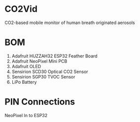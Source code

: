 # CO2Vid
CO2-based mobile monitor of human breath originated aerosols

BOM
==========================================
1) Adafruit HUZZAH32 ESP32 Feather Board
2) Adafruit NeoPixel Mini PCB
3) Adafruit OLED
4) Sensirion SCD30 Optical CO2 Sensor
5) Sensirion SGP30 TVOC Sensor
6) LiPo Battery

PIN Connections
==========================================
NeoPixel In to ESP32 


